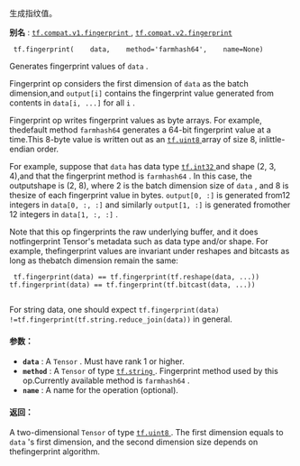 生成指纹值。

**别名** : [ `tf.compat.v1.fingerprint` ](/api_docs/python/tf/fingerprint), [ `tf.compat.v2.fingerprint` ](/api_docs/python/tf/fingerprint)

```
 tf.fingerprint(    data,    method='farmhash64',    name=None) 
```

Generates fingerprint values of  `data` .

Fingerprint op considers the first dimension of  `data`  as the batch dimension,and  `output[i]`  contains the fingerprint value generated from contents in `data[i, ...]`  for all  `i` .

Fingerprint op writes fingerprint values as byte arrays. For example, thedefault method  `farmhash64`  generates a 64-bit fingerprint value at a time.This 8-byte value is written out as an [ `tf.uint8` ](https://tensorflow.google.cn/api_docs/python/tf#uint8) array of size 8, inlittle-endian order.

For example, suppose that  `data`  has data type [ `tf.int32` ](https://tensorflow.google.cn/api_docs/python/tf#int32) and shape (2, 3, 4),and that the fingerprint method is  `farmhash64` . In this case, the outputshape is (2, 8), where 2 is the batch dimension size of  `data` , and 8 is thesize of each fingerprint value in bytes.  `output[0, :]`  is generated from12 integers in  `data[0, :, :]`  and similarly  `output[1, :]`  is generated fromother 12 integers in  `data[1, :, :]` .

Note that this op fingerprints the raw underlying buffer, and it does notfingerprint Tensor's metadata such as data type and/or shape. For example, thefingerprint values are invariant under reshapes and bitcasts as long as thebatch dimension remain the same:

```
 tf.fingerprint(data) == tf.fingerprint(tf.reshape(data, ...))
tf.fingerprint(data) == tf.fingerprint(tf.bitcast(data, ...))
 
```

For string data, one should expect  `tf.fingerprint(data) !=tf.fingerprint(tf.string.reduce_join(data))`  in general.

#### 参数：
- **`data`** : A  `Tensor` . Must have rank 1 or higher.
- **`method`** : A  `Tensor`  of type [ `tf.string` ](https://tensorflow.google.cn/api_docs/python/tf#string). Fingerprint method used by this op.Currently available method is  `farmhash64` .
- **`name`** : A name for the operation (optional).


#### 返回：
A two-dimensional  `Tensor`  of type [ `tf.uint8` ](https://tensorflow.google.cn/api_docs/python/tf#uint8). The first dimension equals to `data` 's first dimension, and the second dimension size depends on thefingerprint algorithm.


